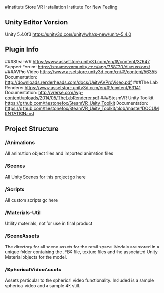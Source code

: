 #Institute Store
VR Installation
Institute For New Feeling

## Unity Editor Version
Unity 5.4.0f3
https://unity3d.com/unity/whats-new/unity-5.4.0


## Plugin Info
###SteamVR
https://www.assetstore.unity3d.com/en/#!/content/32647
Support Forum: https://steamcommunity.com/app/358720/discussions/
###AVPro Video
https://www.assetstore.unity3d.com/en/#!/content/56355
Documentation: http://downloads.renderheads.com/docs/UnityAVProVideo.pdf
###The Lab Renderer
https://www.assetstore.unity3d.com/en/#!/content/63141
Documentation: http://vrerse.com/wp-content/uploads/2014/05/TheLabRenderer.pdf
###SteamVR Unity Toolkit
https://github.com/thestonefox/SteamVR_Unity_Toolkit
Documentation: https://github.com/thestonefox/SteamVR_Unity_Toolkit/blob/master/DOCUMENTATION.md


## Project Structure
### /Animations
All animation object files and imported animation files
### /Scenes
All Unity Scenes for this project go here
### /Scripts
All custom scripts go here
### /Materials-Util
Utility materials, not for use in final product
### /SceneAssets
The directory for all scene assets for the retail space. Models are stored in a unique folder containing the .FBX file, texture files and the associated Unity Material objects for the model.
### /SphericalVideoAssets
Assets particular to the spherical video functionality. Included is a sample spherical video and a sample 4K still.



